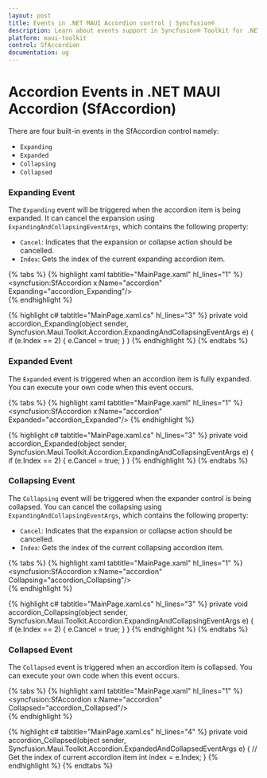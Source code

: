 ```yaml
---
layout: post
title: Events in .NET MAUI Accordion control | Syncfusion®
description: Learn about events support in Syncfusion® Toolkit for .NET MAUI Accordion control, its elements and more.
platform: maui-toolkit
control: SfAccordion
documentation: ug
--- 
```


# Accordion Events in .NET MAUI Accordion (SfAccordion)

There are four built-in events in the SfAccordion control namely:

* `Expanding`
* `Expanded`
* `Collapsing`
* `Collapsed`

### Expanding Event

The `Expanding` event will be triggered when the accordion item is being expanded. It can cancel the expansion using `ExpandingAndCollapsingEventArgs`, which contains the following property:

* `Cancel`: Indicates that the expansion or collapse action should be cancelled.
* `Index`: Gets the index of the current expanding accordion item.

{% tabs %}
{% highlight xaml tabtitle="MainPage.xaml" hl_lines="1" %}
<syncfusion:SfAccordion x:Name="accordion" Expanding="accordion_Expanding"/>   
{% endhighlight %}

{% highlight c# tabtitle="MainPage.xaml.cs" hl_lines="3" %}
private void accordion_Expanding(object sender, Syncfusion.Maui.Toolkit.Accordion.ExpandingAndCollapsingEventArgs e)
{
    if (e.Index == 2)
    {
        e.Cancel = true;
    }
}
{% endhighlight %}
{% endtabs %}

### Expanded Event

The `Expanded` event is triggered when an accordion item is fully expanded. You can execute your own code when this event occurs.

{% tabs %}
{% highlight xaml tabtitle="MainPage.xaml" hl_lines="1" %}
<syncfusion:SfAccordion x:Name="accordion" Expanded="accordion_Expanded"/>
{% endhighlight %}

{% highlight c# tabtitle="MainPage.xaml.cs" hl_lines="3" %}
private void accordion_Expanded(object sender, Syncfusion.Maui.Toolkit.Accordion.ExpandingAndCollapsingEventArgs e)
{
    if (e.Index == 2)
    {
        e.Cancel = true;
    }
}
{% endhighlight %}
{% endtabs %}

### Collapsing Event

The `Collapsing` event will be triggered when the expander control is being collapsed. You can cancel the collapsing using `ExpandingAndCollapsingEventArgs`, which contains the following property:

* `Cancel`: Indicates that the expansion or collapse action should be cancelled.
* `Index`: Gets the index of the current collapsing accordion item.

{% tabs %}
{% highlight xaml tabtitle="MainPage.xaml" hl_lines="1" %}
<syncfusion:SfAccordion x:Name="accordion" Collapsing="accordion_Collapsing"/>   
{% endhighlight %}

{% highlight c# tabtitle="MainPage.xaml.cs" hl_lines="3" %}
private void accordion_Collapsing(object sender, Syncfusion.Maui.Toolkit.Accordion.ExpandingAndCollapsingEventArgs e)
{
    if (e.Index == 2)
    {
        e.Cancel = true;
    }
}
{% endhighlight %}
{% endtabs %}

### Collapsed Event 

The `Collapsed` event is triggered when an accordion item is collapsed. You can execute your own code when this event occurs.

{% tabs %}
{% highlight xaml tabtitle="MainPage.xaml" hl_lines="1" %}
<syncfusion:SfAccordion x:Name="accordion" Collapsed="accordion_Collapsed"/>   
{% endhighlight %}

{% highlight c# tabtitle="MainPage.xaml.cs" hl_lines="4" %}
private void accordion_Collapsed(object sender, Syncfusion.Maui.Toolkit.Accordion.ExpandedAndCollapsedEventArgs e)
{
    // Get the index of current accordion item
    int index = e.Index;
}
{% endhighlight %}
{% endtabs %}